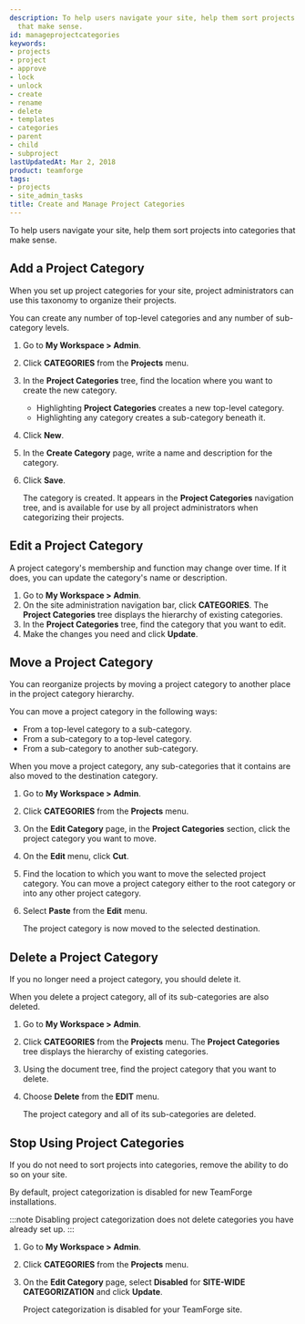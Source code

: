 ```yaml
---
description: To help users navigate your site, help them sort projects into categories
  that make sense.
id: manageprojectcategories
keywords:
- projects
- project
- approve
- lock
- unlock
- create
- rename
- delete
- templates
- categories
- parent
- child
- subproject
lastUpdatedAt: Mar 2, 2018
product: teamforge
tags:
- projects
- site_admin_tasks
title: Create and Manage Project Categories
---
```


To help users navigate your site, help them sort projects into categories that make sense.

## Add a Project Category
When you set up project categories for your site, project administrators can use this taxonomy to organize their projects.

You can create any number of top-level categories and any number of sub-category levels.

1. Go to **My Workspace > Admin**.
2. Click **CATEGORIES** from the **Projects** menu.
3. In the **Project Categories** tree, find the location where you want to create the new category.
   * Highlighting **Project Categories** creates a new top-level category.
   * Highlighting any category creates a sub-category beneath it.
4. Click **New**.
5. In the **Create Category** page, write a name and description for the category.
6. Click **Save**.
   
   The category is created. It appears in the **Project Categories** navigation tree, and is available for use by all project administrators when categorizing their projects.

## Edit a Project Category
A project category's membership and function may change over time. If it does, you can update the category's name or description.

1. Go to **My Workspace > Admin**.
2. On the site administration navigation bar, click **CATEGORIES**. The **Project Categories** tree displays the hierarchy of existing categories.
3. In the **Project Categories** tree, find the category that you want to edit.
4. Make the changes you need and click **Update**.

## Move a Project Category
You can reorganize projects by moving a project category to another place in the project category hierarchy.

You can move a project category in the following ways:
* From a top-level category to a sub-category.
* From a sub-category to a top-level category.
* From a sub-category to another sub-category.

When you move a project category, any sub-categories that it contains are also moved to the destination category.

1. Go to **My Workspace > Admin**.
2. Click **CATEGORIES** from the **Projects** menu.
3. On the **Edit Category** page, in the **Project Categories** section, click the project category you want to move.
4. On the **Edit** menu, click **Cut**.
5. Find the location to which you want to move the selected project category. You can move a project category either to the root category or into any other project category.
6. Select **Paste** from the **Edit** menu.
   
   The project category is now moved to the selected destination.

## Delete a Project Category
If you no longer need a project category, you should delete it.

When you delete a project category, all of its sub-categories are also deleted.

1. Go to **My Workspace > Admin**.
2. Click **CATEGORIES** from the **Projects** menu. The **Project Categories** tree displays the hierarchy of existing categories.
3. Using the document tree, find the project category that you want to delete.
4. Choose **Delete** from the **EDIT** menu.
   
   The project category and all of its sub-categories are deleted.

## Stop Using Project Categories
If you do not need to sort projects into categories, remove the ability to do so on your site.

By default, project categorization is disabled for new TeamForge installations.

:::note
Disabling project categorization does not delete categories you have already set up.
:::

1. Go to **My Workspace > Admin**.
2. Click **CATEGORIES** from the **Projects** menu.
2. On the **Edit Category** page, select **Disabled** for **SITE-WIDE CATEGORIZATION** and click **Update**.
   
   Project categorization is disabled for your TeamForge site.

